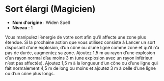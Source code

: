 # Sort élargi (Magicien)

 * **Nom d'origine** : Widen Spell
 * **Niveau** : 1


<p>Vous manipulez l’énergie de votre sort afin qu’il affecte une zone plus étendue. Si la prochaine action que vous utilisez consiste à Lancer un sort disposant d’une explosion, d’un cône ou d’une ligne comme zone et qu’il n’a pas de durée, augmentez sa zone. Ajoutez 1,5 m au rayon d’une explosion d’un rayon normal d’au moins 3 m (une explosion avec un rayon inférieur n’est pas affectée). Ajoutez 1,5 m à la longueur d’un cône ou d’une ligne qui fait normalement 4,5 m de long ou moins et ajoutez 3 m à celle d’une ligne ou d’un cône plus longs.</p>